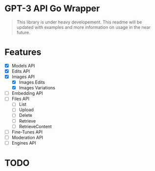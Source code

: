 # GPT-3 API Go Wrapper

> This library is under heavy developement. This readme will be updated with examples and more information on usage in the near future.

# Features

- [x] Models API
- [x] Edits API
- [x] Images API
  - [x] Images Edits
  - [x] Images Variations
- [ ] Embedding API
- [ ] Files API
  - [ ] List
  - [ ] Upload
  - [ ] Delete
  - [ ] Retrieve
  - [ ] RetrieveContent
- [ ] Fine-Tunes API
- [ ] Moderation API
- [ ] Engines API

# TODO